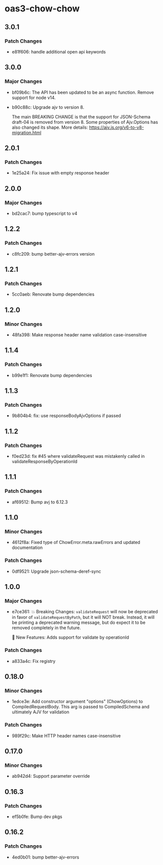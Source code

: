 # oas3-chow-chow

## 3.0.1

### Patch Changes

- e81f606: handle additional open api keywords

## 3.0.0

### Major Changes

- bf09b6c: The API has been updated to be an async function.
  Remove support for node v14.
- b90c88c: Upgrade ajv to version 8.

  The main BREAKING CHANGE is that the support for JSON-Schema draft-04 is removed from version 8.
  Some properties of Ajv.Options has also changed its shape.
  More details: https://ajv.js.org/v6-to-v8-migration.html

## 2.0.1

### Patch Changes

- 1e25a24: Fix issue with empty response header

## 2.0.0

### Major Changes

- bd2cac7: bump typescript to v4

## 1.2.2

### Patch Changes

- c8fc209: bump better-ajv-errors version

## 1.2.1

### Patch Changes

- 5cc0aeb: Renovate bump dependencies

## 1.2.0

### Minor Changes

- 48fa398: Make response header name validation case-insensitive

## 1.1.4

### Patch Changes

- b99e1f1: Renovate bump dependencies

## 1.1.3

### Patch Changes

- 9b804b4: fix: use responseBodyAjvOptions if passed

## 1.1.2

### Patch Changes

- f0ed23d: fix #45 where validateRequest was mistakenly called in validateResponseByOperationId

## 1.1.1

### Patch Changes

- af69512: Bump avj to 6.12.3

## 1.1.0

### Minor Changes

- 4612f8a: Fixed type of ChowError.meta.rawErrors and updated documentation

### Patch Changes

- 0df9521: Upgrade json-schema-deref-sync

## 1.0.0

### Major Changes

- e7ce361: 💥 Breaking Changes:
  `validateRequest` will now be deprecated in favor of `validateRequestByPath`, but it will NOT break. Instead, it will be printing a deprecated warning message, but do expect it to be removed completely in the future.

  🎁 New Features:
  Adds support for validate by operationId

### Patch Changes

- a833a4c: Fix registry

## 0.18.0

### Minor Changes

- 1edce3e: Add constructor argument "options" (ChowOptions) to CompiledRequestBody. This arg is passed to CompiledSchema and ultimately AJV for validation

### Patch Changes

- 989f29c: Make HTTP header names case-insensitive

## 0.17.0

### Minor Changes

- ab942d4: Support parameter override

## 0.16.3

### Patch Changes

- ef5b0fe: Bump dev pkgs

## 0.16.2

### Patch Changes

- 4ed0b01: bump better-ajv-errors
